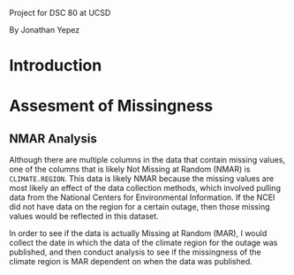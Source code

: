 Project for DSC 80 at UCSD

By Jonathan Yepez

# Introduction


# Assesment of Missingness
## NMAR Analysis
Although there are multiple columns in the data that contain missing values, one of the columns that is likely Not Missing at Random (NMAR) is `CLIMATE.REGION`. This data is likely NMAR because the missing values are most likely an effect of the data collection methods, which involved pulling data from the National Centers for Environmental Information. If the NCEI did not have data on the region for a certain outage, then those missing values would be reflected in this dataset. 

In order to see if the data is actually Missing at Random (MAR), I would collect the date in which the data of the climate region for the outage was published, and then conduct analysis to see if the missingness of the climate region is MAR dependent on when the data was published.


